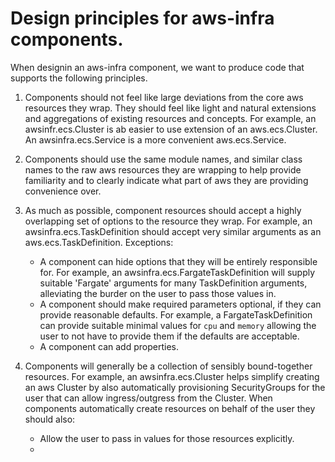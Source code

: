 # Design principles for aws-infra components.

When designin an aws-infra component, we want to produce code that supports the following principles.

1. Components should not feel like large deviations from the core aws resources they wrap.  They should feel like light 
and natural extensions and aggregations of existing resources and concepts. For example, an awsinfr.ecs.Cluster is ab easier
to use extension of an aws.ecs.Cluster.  An awsinfra.ecs.Service is a more convenient aws.ecs.Service.

2. Components should use the same module names, and similar class names to the raw aws resources they are wrapping to 
help provide familiarity and to clearly indicate what part of aws they are providing convenience over.

3. As much as possible, component resources should accept a highly overlapping set of options to the resource they wrap. 
For example, an awsinfra.ecs.TaskDefinition should accept very similar arguments as an aws.ecs.TaskDefinition.
Exceptions:
   * A component can hide options that they will be entirely responsible for.  For example, an awsinfra.ecs.FargateTaskDefinition
     will supply suitable 'Fargate' arguments for many TaskDefinition arguments, alleviating the burder on the user to
     pass those values in.
   * A component should make required parameters optional, if they can provide reasonable defaults.  For example, a 
     FargateTaskDefinition can provide suitable minimal values for `cpu` and `memory` allowing the user to not have to
     provide them if the defaults are acceptable.
   * A component can add properties.
   
4. Components will generally be a collection of sensibly bound-together resources.  For example, an awsinfra.ecs.Cluster 
   helps simplify creating an aws Cluster by also automatically provisioning SecurityGroups for the user that can allow
   ingress/outgress from the Cluster.  When components automatically create resources on behalf of the user they should also:
    * Allow the user to pass in values for those resources explicitly.
    * 
     

